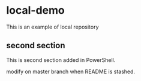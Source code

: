 # local-demo

This is an example of local repository

## second section

This is second section added in PowerShell.

modify on master branch when README is stashed.
